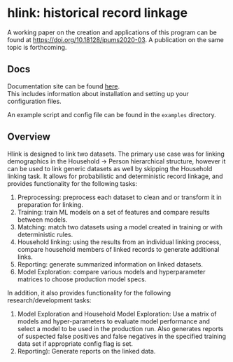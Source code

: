 # hlink: historical record linkage

A working paper on the creation and applications of this program can be found at <https://doi.org/10.18128/ipums2020-03>. A publication on the same topic is forthcoming.

## Docs

Documentation site can be found [here](https://pages.github.umn.edu/mpc/hlink).    
This includes information about installation and setting up your configuration files.

An example script and config file can be found in the `examples` directory.

## Overview

Hlink is designed to link two datasets. The primary use case was for linking demographics in the Household -> Person hierarchical structure, however it can be used to link generic datasets as well by skipping the Household linking task. It allows for probabilistic and deterministic record linkage, and provides functionality for the following tasks:

1. Preprocessing: preprocess each dataset to clean and or transform it in preparation for linking.
2. Training: train ML models on a set of features and compare results between models.
3. Matching: match two datasets using a model created in training or with deterministic rules.
4. Household linking: using the results from an individual linking process, compare household members of linked records to generate additional links.
5. Reporting: generate summarized information on linked datasets.
6. Model Exploration: compare various models and hyperparameter matrices to choose production model specs.

In addition, it also provides functionality for the following research/development tasks:
1. Model Exploration and Household Model Exploration: Use a matrix of models and hyper-parameters to evaluate model performance and select a model to be used in the production run.  Also generates reports of suspected false positives and false negatives in the specified training data set if appropriate config flag is set.
2. Reporting): Generate reports on the linked data.
